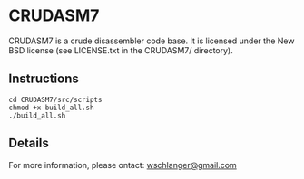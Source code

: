 CRUDASM7
========

CRUDASM7 is a crude disassembler code base. It is licensed under the New BSD license (see LICENSE.txt in the CRUDASM7/ directory).

Instructions
------------

```
cd CRUDASM7/src/scripts
chmod +x build_all.sh
./build_all.sh
```

Details
-------

For more information, please ontact: wschlanger@gmail.com
